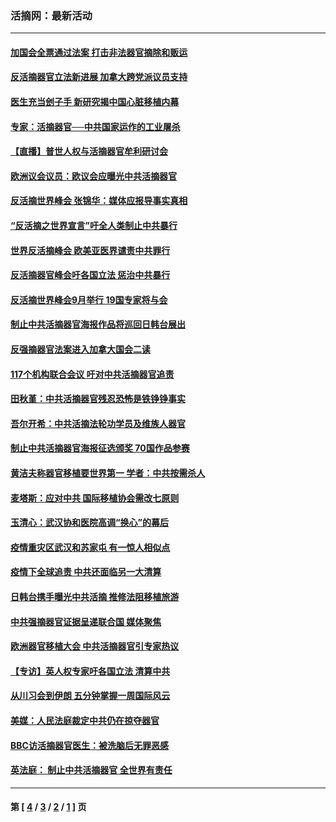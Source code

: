 ### 活摘网：最新活动
---
#### [加国会全票通过法案 打击非法器官摘除和贩运](../../pages/nf5883/n13884924.md?01040430) 
#### [反活摘器官立法新进展 加拿大跨党派议员支持](../../pages/nf5883/n13876061.md?01040430) 
#### [医生充当刽子手 新研究揭中国心脏移植内幕](../../pages/nf5883/n13772291.md?01040430) 
#### [专家：活摘器官──中共国家运作的工业屠杀](../../pages/nf5883/n13761178.md?01040430) 
#### [【直播】普世人权与活摘器官牟利研讨会](../../pages/nf5883/n13425146.md?01040430) 
#### [欧洲议会议员：欧议会应曝光中共活摘器官](../../pages/nf5883/n13336571.md?01040430) 
#### [反活摘世界峰会 张锦华：媒体应报导事实真相](../../pages/nf5883/n13278502.md?01040430) 
#### [“反活摘之世界宣言”吁全人类制止中共暴行](../../pages/nf5883/n13259730.md?01040430) 
#### [世界反活摘峰会 欧美亚医界谴责中共罪行](../../pages/nf5883/n13253550.md?01040430) 
#### [反活摘器官峰会吁各国立法 惩治中共暴行](../../pages/nf5883/n13245052.md?01040430) 
#### [反活摘世界峰会9月举行 19国专家将与会](../../pages/nf5883/n13201492.md?01040430) 
#### [制止中共活摘器官海报作品将巡回日韩台展出](../../pages/nf5883/n13177791.md?01040430) 
#### [反强摘器官法案进入加拿大国会二读](../../pages/nf5883/n13033450.md?01040430) 
#### [117个机构联合会议 吁对中共活摘器官追责](../../pages/nf5883/n12775087.md?01040430) 
#### [田秋堇：中共活摘器官残忍恐怖是铁铮铮事实](../../pages/nf5883/n12702148.md?01040430) 
#### [吾尔开希：中共活摘法轮功学员及维族人器官](../../pages/nf5883/n12693197.md?01040430) 
#### [制止中共活摘器官海报征选颁奖 70国作品参赛](../../pages/nf5883/n12692050.md?01040430) 
#### [黄洁夫称器官移植要世界第一 学者：中共按需杀人](../../pages/nf5883/n12572329.md?01040430) 
#### [麦塔斯：应对中共 国际移植协会需改七原则](../../pages/nf5883/n12514711.md?01040430) 
#### [玉清心：武汉协和医院高调“换心”的幕后](../../pages/nf5883/n12298730.md?01040430) 
#### [疫情重灾区武汉和苏家屯 有一惊人相似点](../../pages/nf5883/n12150824.md?01040430) 
#### [疫情下全球追责 中共还面临另一大清算](../../pages/nf5883/n12070397.md?01040430) 
#### [日韩台携手曝光中共活摘 推修法阻移植旅游](../../pages/nf5883/n11712046.md?01040430) 
#### [中共强摘器官证据呈递联合国 媒体聚焦](../../pages/nf5883/n11546426.md?01040430) 
#### [欧洲器官移植大会 中共活摘器官引专家热议](../../pages/nf5883/n11539095.md?01040430) 
#### [【专访】英人权专家吁各国立法 清算中共](../../pages/nf5883/n11367315.md?01040430) 
#### [从川习会到伊朗 五分钟掌握一周国际风云](../../pages/nf5883/n11338520.md?01040430) 
#### [美媒：人民法庭裁定中共仍在掠夺器官](../../pages/nf5883/n11334897.md?01040430) 
#### [BBC访活摘器官医生：被洗脑后无罪恶感](../../pages/nf5883/n11335935.md?01040430) 
#### [英法庭： 制止中共活摘器官 全世界有责任](../../pages/nf5883/n11330691.md?01040430) 

---
#### 第 [ [4](./4.md?01040430) / [3](./3.md?01040430) / [2](./2.md?01040430) / [1](./1.md?01040430) ] 页
